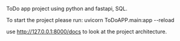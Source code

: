 ToDo app project using python and fastapi, SQL.

To start the project please run:
uvicorn ToDoAPP.main:app --reload 


use  http://127.0.0.1:8000/docs to look at the project architecture.
